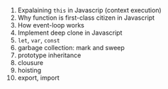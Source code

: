 1. Expalaining `this` in Javascrip (context execution)
2. Why function is first-class citizen in Javascript
3. How event-loop works
4. Implement deep clone in Javascript
5. `let`, `var`,  `const`
6. garbage collection: mark and sweep
7. prototype inheritance
8. clousure
9. hoisting
10. export, import